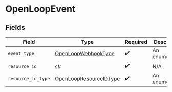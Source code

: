 # OpenLoopEvent


## Fields

| Field                                                                   | Type                                                                    | Required                                                                | Description                                                             |
| ----------------------------------------------------------------------- | ----------------------------------------------------------------------- | ----------------------------------------------------------------------- | ----------------------------------------------------------------------- |
| `event_type`                                                            | [OpenLoopWebhookType](../../models/shared/openloopwebhooktype.md)       | :heavy_check_mark:                                                      | An enumeration.                                                         |
| `resource_id`                                                           | *str*                                                                   | :heavy_check_mark:                                                      | N/A                                                                     |
| `resource_id_type`                                                      | [OpenLoopResourceIDType](../../models/shared/openloopresourceidtype.md) | :heavy_check_mark:                                                      | An enumeration.                                                         |